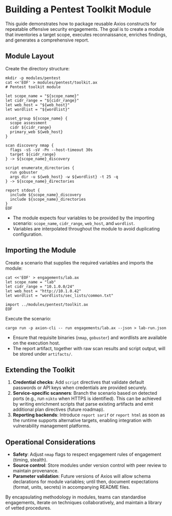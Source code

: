 # Building a Pentest Toolkit Module

This guide demonstrates how to package reusable Axios constructs for repeatable offensive security engagements. The goal is to create a module that inventories a target scope, executes reconnaissance, enriches findings, and generates a comprehensive report.

## Module Layout

Create the directory structure:

```
mkdir -p modules/pentest
cat <<'EOF' > modules/pentest/toolkit.ax
# Pentest toolkit module

let scope_name = "${scope_name}"
let cidr_range = "${cidr_range}"
let web_host = "${web_host}"
let wordlist = "${wordlist}"

asset_group ${scope_name} {
  scope assessment
  cidr ${cidr_range}
  primary_web ${web_host}
}

scan discovery nmap {
  flags -sS -sV -Pn --host-timeout 30s
  target ${cidr_range}
} -> ${scope_name}_discovery

script enumerate_directories {
  run gobuster
  args dir -u ${web_host} -w ${wordlist} -t 25 -q
} -> ${scope_name}_directories

report stdout {
  include ${scope_name}_discovery
  include ${scope_name}_directories
}
EOF
```

- The module expects four variables to be provided by the importing scenario: `scope_name`, `cidr_range`, `web_host`, and `wordlist`.
- Variables are interpolated throughout the module to avoid duplicating configuration.

## Importing the Module

Create a scenario that supplies the required variables and imports the module:

```
cat <<'EOF' > engagements/lab.ax
let scope_name = "lab"
let cidr_range = "10.1.0.0/24"
let web_host = "http://10.1.0.42"
let wordlist = "wordlists/sec_lists/common.txt"

import ../modules/pentest/toolkit.ax
EOF
```

Execute the scenario:

```
cargo run -p axion-cli -- run engagements/lab.ax --json > lab-run.json
```

- Ensure that requisite binaries (`nmap`, `gobuster`) and wordlists are available on the execution host.
- The report artifact, together with raw scan results and script output, will be stored under `artifacts/`.

## Extending the Toolkit

1. **Credential checks**: Add `script` directives that validate default passwords or API keys when credentials are provided securely.
2. **Service-specific scanners**: Branch the scenario based on detected ports (e.g., run `nikto` when HTTPS is identified). This can be achieved by writing enrichment scripts that parse existing artifacts and emit additional plan directives (future roadmap).
3. **Reporting backends**: Introduce `report sarif` or `report html` as soon as the runtime supports alternative targets, enabling integration with vulnerability management platforms.

## Operational Considerations

- **Safety**: Adjust `nmap` flags to respect engagement rules of engagement (timing, stealth).
- **Source control**: Store modules under version control with peer review to maintain provenance.
- **Parameter validation**: Future versions of Axios will allow schema declarations for module variables; until then, document expectations (format, units, secrets) in accompanying README files.

By encapsulating methodology in modules, teams can standardise engagements, iterate on techniques collaboratively, and maintain a library of vetted procedures.
